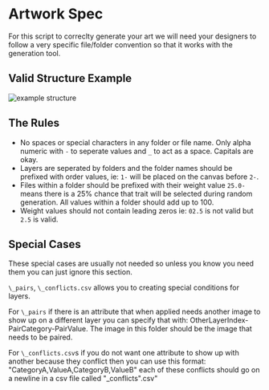 # Artwork Spec

For this script to correclty generate your art we will need your designers to follow a very specific file/folder convention so that it works with the generation tool.

## Valid Structure Example

![example structure](./docs/example-structure.png)

## The Rules

- No spaces or special characters in any folder or file name. Only alpha numeric with `-` to seperate values and `_` to act as a space. Capitals are okay.
- Layers are seperated by folders and the folder names should be prefixed with order values, ie: `1-` will be placed on the canvas before `2-`.
- Files within a folder should be prefixed with their weight value `25.0-` means there is a 25% chance that trait will be selected during random generation. All values within a folder should add up to 100.
- Weight values should not contain leading zeros ie: `02.5` is not valid but `2.5` is valid.

## Special Cases

These special cases are usually not needed so unless you know you need them you can just ignore this section.

`\_pairs`, `\_conflicts.csv` allows you to creating special conditions for layers.

For `\_pairs` if there is an attribute that when applied needs another image to show up on a different layer you can specify that with: OtherLayerIndex-PairCategory-PairValue. The image in this folder should be the image that needs to be paired.

For `\_conflicts.csv`s if you do not want one attribute to show up with another because they conflict then you can use this format: "CategoryA,ValueA,CategoryB,ValueB" each of these conflicts should go on a newline in a csv file called "\_conflicts".csv"
